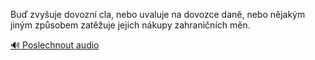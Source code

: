 
Buď zvyšuje dovozní cla, nebo uvaluje na dovozce daně, nebo nějakým jiným způsobem zatěžuje jejich nákupy zahraničních měn.

[🔊 Poslechnout audio](/data/7-paragraphs/audio/chapter_159/para_002-Bu-zvyuje-dovozn-cla-nebo-uvaluje-na-dovozce-d.mp3)
